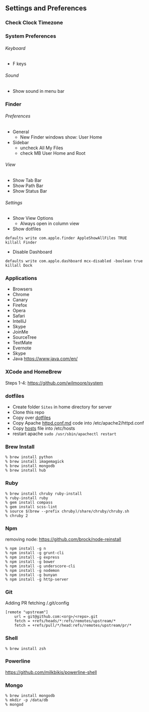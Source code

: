 ## Settings and Preferences

### Check Clock Timezone

### System Preferences

###### Keyboard 
- F keys

###### Sound
- Show sound in menu bar

### Finder

###### Preferences
- General
  + New Finder windows show: User Home
- Sidebar
  + uncheck All My Files
  + check MB User Home and Root

###### View
- Show Tab Bar
- Show Path Bar
- Show Status Bar

###### Settings
- Show View Options
  + Always open in column view
- Show dotfiles
```
defaults write com.apple.finder AppleShowAllFiles TRUE
killall Finder
```
- Disable Dashboard
```
defaults write com.apple.dashboard mcx-disabled -boolean true
killall Dock
```

### Applications
- Browsers
- Chrome
- Canary
- Firefox
- Opera
- Safari
- IntelliJ
- Skype
- JoinMe
- SourceTree
- TextMate
- Evernote
- Skype
- Java https://www.java.com/en/


### XCode and HomeBrew
Steps 1-4: https://github.com/wilmoore/system

### dotfiles
- Create folder `Sites` in home directory for server
- Clone this repo
- Copy over [dotfiles](https://github.com/rcline/development-environment/tree/master/dotfiles)
- Copy Apache [httpd.conf.md](https://github.com/rcline/development-environment/blob/master/apache/httpd.conf.md) code into /etc/apache2/httpd.conf
- Copy [hosts](https://github.com/rcline/development-environment/blob/master/apache/hosts) file into /etc/hosts
- restart apache `sudo /usr/sbin/apachectl restart`

### Brew Install
```
% brew install python
% brew install imagemagick
% brew install mongodb
% brew install hub
```

### Ruby
```
% brew install chruby ruby-install
% ruby-install ruby
% gem install compass
% gem install scss-lint
% source $(brew --prefix chruby)/share/chruby/chruby.sh
% chruby 2
```

### Npm
removing node: https://github.com/brock/node-reinstall
```
% npm install -g n
% npm install -g grunt-cli
% npm install -g express
% npm install -g bower
% npm install -g underscore-cli
% npm install -g nodemon
% npm install -g bunyan
% npm install -g http-server
```

### Git
Adding PR fetching
<project-root>/.git/config
```
[remote "upstream"]
	url = git@github.com:<org>/<repo>.git
	fetch = +refs/heads/*:refs/remotes/upstream/*
	fetch = +refs/pull/*/head:refs/remotes/upstream/pr/*
```

### Shell
```
% brew install zsh
```

### Powerline
https://github.com/milkbikis/powerline-shell

### Mongo
```
% brew install mongodb
% mkdir -p /data/db
% mongod
```

